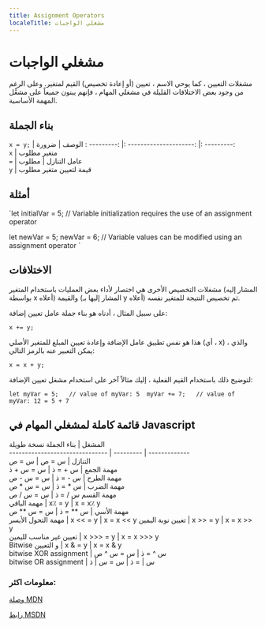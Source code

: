 ```yaml
---
title: Assignment Operators
localeTitle: مشغلي الواجبات
---
```

# مشغلي الواجبات

مشغلات التعيين ، كما يوحي الاسم ، تعيين (أو إعادة تخصيص) القيم لمتغير. وعلى الرغم من وجود بعض الاختلافات القليلة في مشغلي المهام ، فإنهم يبنون جميعاً على مشغِّل المهمة الأساسية.

## بناء الجملة

`x = y;` | الوصف | ضرورة : ---------: |: ---------------------: |: ---------:  
`x` | متغير مطلوب  
`=` | عامل التنازل | مطلوب  
`y` | قيمة لتعيين متغير مطلوب

## أمثلة

 `let initialVar = 5;   // Variable initialization requires the use of an assignment operator 
 
 let newVar = 5; 
 newVar = 6;   // Variable values can be modified using an assignment operator 
` 

## الاختلافات

مشغلات التخصيص الأخرى هي اختصار لأداء بعض العمليات باستخدام المتغير (المشار إليه بواسطة x أعلاه) والقيمة (المشار إليها بـ y أعلاه) ثم تخصيص النتيجة للمتغير نفسه.

على سبيل المثال ، أدناه هو بناء جملة عامل تعيين إضافة:

 `x += y; 
` 

هذا هو نفس تطبيق عامل الإضافة وإعادة تعيين المبلغ للمتغير الأصلي (أي ، x) ، والذي يمكن التعبير عنه بالرمز التالي:

 `x = x + y; 
` 

لتوضيح ذلك باستخدام القيم الفعلية ، إليك مثالاً آخر على استخدام مشغل تعيين الإضافة:

 `let myVar = 5;   // value of myVar: 5 
 myVar += 7;   // value of myVar: 12 = 5 + 7 
` 

## قائمة كاملة لمشغلي المهام في Javascript

المشغل | بناء الجملة نسخة طويلة  
\------------------------------- | --------- | -------------  
التنازل | س = ص | س = ص  
مهمة الجمع | س + = ذ | س = س + ذ  
مهمة الطرح | س - = ذ | س = س - ص  
مهمة الضرب | س \* = ذ | س = س \* ص  
مهمة القسم س / = ذ | س = س / ص  
مهمة الباقي | x٪ = y | x = x٪ y  
مهمة الأسي | س \*\* = ذ | س = س \*\* ص  
مهمة التحول الأيسر | x << = y | x = x << y تعيين نوبة اليمين | x >> = y | x = x >> y  
تعيين غير مناسب لليمين | x >>> = y | x = x >>> y  
Bitwise و التعيين | x & = y | x = x & y  
bitwise XOR assignment | س ^ = ذ | س = س ^ ص  
bitwise OR assignment | س | = ذ | س = س | ذ

### معلومات اكثر:

[وصلة MDN](https://developer.mozilla.org/en-US/docs/Web/JavaScript/Reference/Operators/Assignment_Operators#Assignment)

[رابط MSDN](https://docs.microsoft.com/en-us/scripting/javascript/reference/assignment-operator-decrement-equal-javascript)